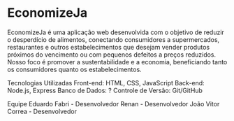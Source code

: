 # EconomizeJa

EconomizeJa é uma aplicação web desenvolvida com o objetivo de reduzir o desperdício de alimentos, conectando consumidores a supermercados, restaurantes e outros estabelecimentos que desejam vender produtos próximos do vencimento ou com pequenos defeitos a preços reduzidos. Nosso foco é promover a sustentabilidade e a economia, beneficiando tanto os consumidores quanto os estabelecimentos.

Tecnologias Utilizadas
Front-end: HTML, CSS, JavaScript
Back-end: Node.js, Express
Banco de Dados: ?
Controle de Versão: Git/GitHub

Equipe
Eduardo Fabri - Desenvolvedor
Renan - Desenvolvedor
João Vitor Correa - Desenvolvedor
